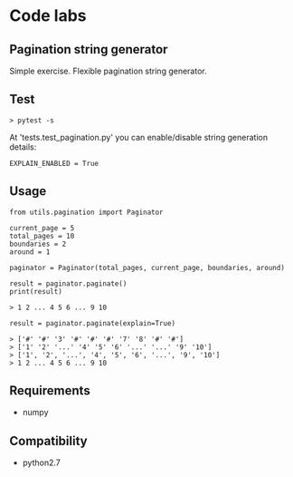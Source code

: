 Code labs
==============================


Pagination string generator
---------------------------

Simple exercise. Flexible pagination string generator.

## Test

	> pytest -s

At 'tests.test_pagination.py' you can enable/disable string generation details:

	EXPLAIN_ENABLED = True

## Usage

	from utils.pagination import Paginator

	current_page = 5
	total_pages = 10
	boundaries = 2
	around = 1

	paginator = Paginator(total_pages, current_page, boundaries, around)
	
	result = paginator.paginate() 
	print(result)

	> 1 2 ... 4 5 6 ... 9 10

	result = paginator.paginate(explain=True) 

	> ['#' '#' '3' '#' '#' '#' '7' '8' '#' '#']
	> ['1' '2' '...' '4' '5' '6' '...' '...' '9' '10']
	> ['1', '2', '...', '4', '5', '6', '...', '9', '10']
	> 1 2 ... 4 5 6 ... 9 10	


## Requirements

* numpy

## Compatibility
* python2.7